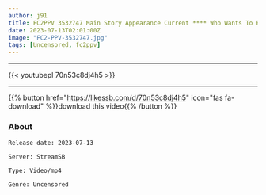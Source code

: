 ```yaml
---
author: j91
title: FC2PPV 3532747 Main Story Appearance Current **** Who Wants To Be A Model, High Price Including Vaginal Cum Shot In Perfect Proportions That Even Wear Uniforms **. 
date: 2023-07-13T02:01:00Z
image: "FC2-PPV-3532747.jpg"
tags: [Uncensored, fc2ppv]
---
```

___

{{< youtubepl 70n53c8dj4h5 >}}
___

{{% button href="https://likessb.com/d/70n53c8dj4h5" icon="fas fa-download" %}}download this video{{% /button %}}
### About

`Release date: 2023-07-13`

`Server: StreamSB`

`Type: Video/mp4`

`Genre:	Uncensored`